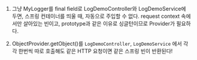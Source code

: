 1. 그냥 MyLogger를 final field로 LogDemoController와 LogDemoService에 두면, 스프링 컨테이너를 띄울 때, 자동으로 주입할 수 없다.
request context 속에서만 살아있는 빈이고, prototype과 같은 이유로 싱글턴이므로 Provider가 필요하다.

2. ObjectProvider.getObject()를 `LogDemoController`, `LogDemoService` 에서 각각 한번씩 따로 호출해도 같은 HTTP 요청이면 같은 스프링 빈이 반환된다!
